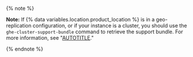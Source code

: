 {% note %}

**Note:** If {% data variables.location.product_location %} is in a geo-replication configuration, or if your instance is a cluster, you should use the `ghe-cluster-support-bundle` command to retrieve the support bundle. For more information, see "[AUTOTITLE](/admin/configuration/configuring-your-enterprise/command-line-utilities#ghe-cluster-support-bundle)."

{% endnote %}
